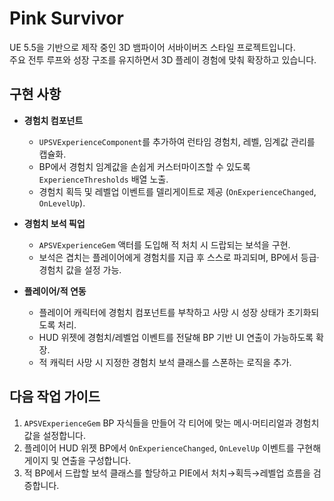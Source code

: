 # Pink Survivor

UE 5.5을 기반으로 제작 중인 3D 뱀파이어 서바이버즈 스타일 프로젝트입니다.  
주요 전투 루프와 성장 구조를 유지하면서 3D 플레이 경험에 맞춰 확장하고 있습니다.

## 구현 사항

- **경험치 컴포넌트**
  - `UPSVExperienceComponent`를 추가하여 런타임 경험치, 레벨, 임계값 관리를 캡슐화.
  - BP에서 경험치 임계값을 손쉽게 커스터마이즈할 수 있도록 `ExperienceThresholds` 배열 노출.
  - 경험치 획득 및 레벨업 이벤트를 델리게이트로 제공 (`OnExperienceChanged`, `OnLevelUp`).

- **경험치 보석 픽업**
  - `APSVExperienceGem` 액터를 도입해 적 처치 시 드랍되는 보석을 구현.
  - 보석은 겹치는 플레이어에게 경험치를 지급 후 스스로 파괴되며, BP에서 등급·경험치 값을 설정 가능.

- **플레이어/적 연동**
  - 플레이어 캐릭터에 경험치 컴포넌트를 부착하고 사망 시 성장 상태가 초기화되도록 처리.
  - HUD 위젯에 경험치/레벨업 이벤트를 전달해 BP 기반 UI 연출이 가능하도록 확장.
  - 적 캐릭터 사망 시 지정한 경험치 보석 클래스를 스폰하는 로직을 추가.

## 다음 작업 가이드

1. `APSVExperienceGem` BP 자식들을 만들어 각 티어에 맞는 메시·머티리얼과 경험치 값을 설정합니다.
2. 플레이어 HUD 위젯 BP에서 `OnExperienceChanged`, `OnLevelUp` 이벤트를 구현해 게이지 및 연출을 구성합니다.
3. 적 BP에서 드랍할 보석 클래스를 할당하고 PIE에서 처치→획득→레벨업 흐름을 검증합니다.

